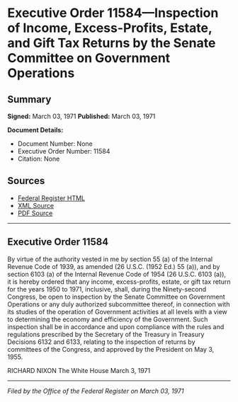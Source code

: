 # Executive Order 11584—Inspection of Income, Excess-Profits, Estate, and Gift Tax Returns by the Senate Committee on Government Operations

## Summary

**Signed:** March 03, 1971
**Published:** March 03, 1971

**Document Details:**
- Document Number: None
- Executive Order Number: 11584
- Citation: None

## Sources
- [Federal Register HTML](https://www.presidency.ucsb.edu/documents/executive-order-11584-inspection-income-excess-profits-estate-and-gift-tax-returns-the)
- [XML Source](None)
- [PDF Source](None)

---

## Executive Order 11584

By virtue of the authority vested in me by section 55 (a) of the Internal Revenue Code of 1939, as amended (26 U.S.C. (1952 Ed.) 55 (a)), and by section 6103 (a) of the Internal Revenue Code of 1954 (26 U.S.C. 6103 (a)), it is hereby ordered that any income, excess-profits, estate, or gift tax return for the years 1950 to 1971, inclusive, shall, during the Ninety-second Congress, be open to inspection by the Senate Committee on Government Operations or any duly authorized subcommittee thereof, in connection with its studies of the operation of Government activities at all levels with a view to determining the economy and efficiency of the Government. Such inspection shall be in accordance and upon compliance with the rules and regulations prescribed by the Secretary of the Treasury in Treasury Decisions 6132 and 6133, relating to the inspection of returns by committees of the Congress, and approved by the President on May 3, 1955.

RICHARD NIXON
The White House
March 3, 1971

---

*Filed by the Office of the Federal Register on March 03, 1971*
